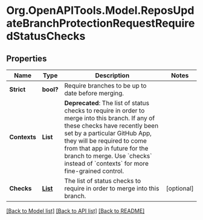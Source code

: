 # Org.OpenAPITools.Model.ReposUpdateBranchProtectionRequestRequiredStatusChecks

## Properties

Name | Type | Description | Notes
------------ | ------------- | ------------- | -------------
**Strict** | **bool?** | Require branches to be up to date before merging. | 
**Contexts** | **List<string>** | **Deprecated**: The list of status checks to require in order to merge into this branch. If any of these checks have recently been set by a particular GitHub App, they will be required to come from that app in future for the branch to merge. Use &#x60;checks&#x60; instead of &#x60;contexts&#x60; for more fine-grained control.  | 
**Checks** | [**List<ReposUpdateBranchProtectionRequestRequiredStatusChecksChecksInner>**](ReposUpdateBranchProtectionRequestRequiredStatusChecksChecksInner.md) | The list of status checks to require in order to merge into this branch. | [optional] 

[[Back to Model list]](../README.md#documentation-for-models) [[Back to API list]](../README.md#documentation-for-api-endpoints) [[Back to README]](../README.md)

